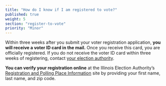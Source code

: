 ```yaml
---
title: "How do I know if I am registered to vote?"
published: true
weight: 5
section: "register-to-vote"
priority: "Minor"
---
```

Within three weeks after you submit your voter registration application, **you will receive a voter ID card in the mail.** Once you receive this card, you are officially registered. If you do not receive the voter ID card within three weeks of registering, contact [your election authority](http://www.elections.il.gov/ElectionAuthorities/ElecAuthorityList.aspx).  

**You can verify your registration online** at the Illinois Election Authority’s [Registration and Polling Place Information](http://www.elections.il.gov/VotingInformation/RegistrationLookup.aspx) site by providing your first name, last name, and zip code.  
